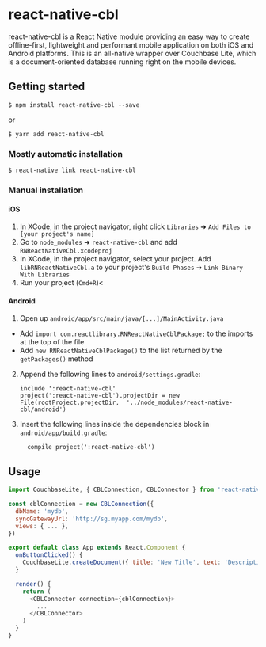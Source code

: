 
# react-native-cbl

react-native-cbl is a React Native module providing an easy way to create offline-first, lightweight and performant mobile application on both iOS and Android platforms. This is an all-native wrapper over Couchbase Lite, which is a document-oriented database running right on the mobile devices.

## Getting started

`$ npm install react-native-cbl --save`

or

`$ yarn add react-native-cbl`

### Mostly automatic installation

`$ react-native link react-native-cbl`

### Manual installation


#### iOS

1. In XCode, in the project navigator, right click `Libraries` ➜ `Add Files to [your project's name]`
2. Go to `node_modules` ➜ `react-native-cbl` and add `RNReactNativeCbl.xcodeproj`
3. In XCode, in the project navigator, select your project. Add `libRNReactNativeCbl.a` to your project's `Build Phases` ➜ `Link Binary With Libraries`
4. Run your project (`Cmd+R`)<

#### Android

1. Open up `android/app/src/main/java/[...]/MainActivity.java`
  - Add `import com.reactlibrary.RNReactNativeCblPackage;` to the imports at the top of the file
  - Add `new RNReactNativeCblPackage()` to the list returned by the `getPackages()` method
2. Append the following lines to `android/settings.gradle`:
  	```
  	include ':react-native-cbl'
  	project(':react-native-cbl').projectDir = new File(rootProject.projectDir, 	'../node_modules/react-native-cbl/android')
  	```
3. Insert the following lines inside the dependencies block in `android/app/build.gradle`:
  	```
      compile project(':react-native-cbl')
  	```

## Usage
```javascript
import CouchbaseLite, { CBLConnection, CBLConnector } from 'react-native-cbl'

const cblConnection = new CBLConnection({
  dbName: 'mydb',
  syncGatewayUrl: 'http://sg.myapp.com/mydb',
  views: { ... },
})

export default class App extends React.Component {
  onButtonClicked() {
    CouchbaseLite.createDocument({ title: 'New Title', text: 'Description' })
  }

  render() {
    return (
      <CBLConnector connection={cblConnection}>
        ...
      </CBLConnector>
    )
  }
}
```
